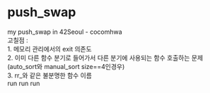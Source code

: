 # push_swap
my push_swap in 42Seoul - cocomhwa  
고칠점 :  
	1. 메모리 관리에서의 exit 의존도  
	2. 이미 다른 함수 분기로 들어가서 다른 분기에 사용되는 함수 호출하는 문제 (auto_sort와 manual_sort size==4인경우)  
	3. rr_와 같은 불분명한 함수 이름  
run run run
